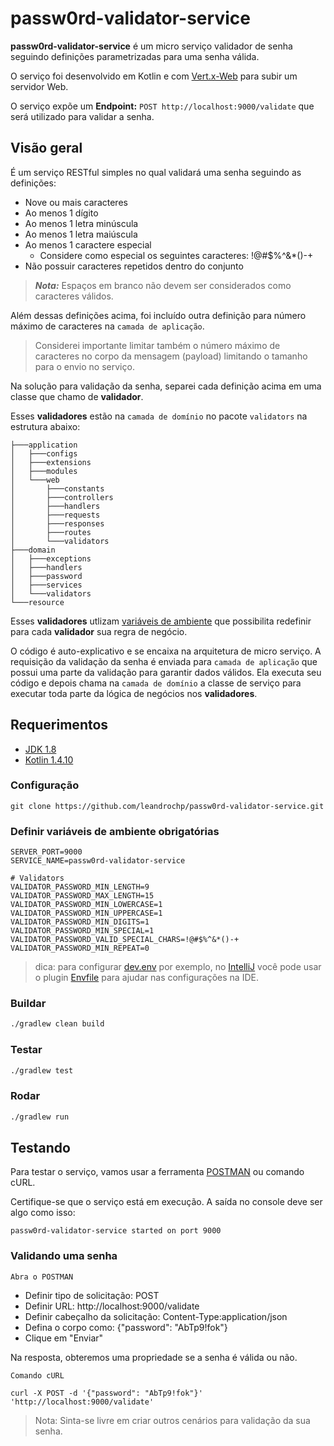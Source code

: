 # passw0rd-validator-service

**passw0rd-validator-service** é um micro serviço validador de senha seguindo definições parametrizadas para uma senha válida.

O serviço foi desenvolvido em Kotlin e com [Vert.x-Web](https://vertx.io/docs/vertx-web/java/) para subir um servidor Web.

O serviço expõe um **Endpoint:** ```POST http://localhost:9000/validate``` que será utilizado para validar a senha.

## Visão geral

É um serviço RESTful simples no qual validará uma senha seguindo as definições:
- Nove ou mais caracteres
- Ao menos 1 dígito
- Ao menos 1 letra minúscula
- Ao menos 1 letra maiúscula
- Ao menos 1 caractere especial
    - Considere como especial os seguintes caracteres: !@#$%^&*()-+
- Não possuir caracteres repetidos dentro do conjunto
> **_Nota:_** Espaços em branco não devem ser considerados como caracteres válidos.

Além dessas definições acima, foi incluído outra definição para número máximo de caracteres na `camada de aplicação`. 
> Considerei importante limitar também o número máximo de caracteres no corpo da mensagem (payload) limitando o tamanho para o envio no serviço.

Na solução para validação da senha, separei cada definição acima em uma classe que chamo de **validador**.

Esses **validadores** estão na `camada de domínio` no pacote ```validators``` na estrutura abaixo:

```shell
├───application
│   ├───configs
│   ├───extensions
│   ├───modules
│   └───web
│       ├───constants
│       ├───controllers
│       ├───handlers
│       ├───requests
│       ├───responses
│       ├───routes
│       └───validators
├───domain
│   ├───exceptions
│   ├───handlers
│   ├───password
│   ├───services
│   └───validators
└───resource
```

Esses **validadores** utlizam [variáveis de ambiente](#definir-variveis-de-ambiente-obrigatrias) que possibilita redefinir para cada **validador** sua regra de negócio.

O código é auto-explicativo e se encaixa na arquitetura de micro serviço. A requisição da validação da senha é enviada para `camada de aplicação` que possui uma parte da validação para garantir dados válidos.
Ela executa seu código e depois chama na `camada de domínio` a classe de serviço para executar toda parte da lógica de negócios nos **validadores**.

## Requerimentos

* [JDK 1.8](https://www.oracle.com/java/technologies/javase/javase-jdk8-downloads.html)
* [Kotlin 1.4.10](https://github.com/JetBrains/kotlin/blob/master/ChangeLog.md#1410)

### Configuração

```git clone https://github.com/leandrochp/passw0rd-validator-service.git```

### Definir variáveis de ambiente obrigatórias
```
SERVER_PORT=9000
SERVICE_NAME=passw0rd-validator-service

# Validators
VALIDATOR_PASSWORD_MIN_LENGTH=9
VALIDATOR_PASSWORD_MAX_LENGTH=15
VALIDATOR_PASSWORD_MIN_LOWERCASE=1
VALIDATOR_PASSWORD_MIN_UPPERCASE=1
VALIDATOR_PASSWORD_MIN_DIGITS=1
VALIDATOR_PASSWORD_MIN_SPECIAL=1
VALIDATOR_PASSWORD_VALID_SPECIAL_CHARS=!@#$%^&*()-+
VALIDATOR_PASSWORD_MIN_REPEAT=0
```
> dica: para configurar [dev.env](dev.env) por exemplo, no [IntelliJ](https://www.jetbrains.com/pt-br/idea/) você pode usar o plugin [Envfile](https://plugins.jetbrains.com/plugin/7861-envfile) para ajudar nas configurações na IDE.

### Buildar
```bash
./gradlew clean build
```

### Testar
```bash
./gradlew test
```

### Rodar
```bash
./gradlew run
```

## Testando
Para testar o serviço, vamos usar a ferramenta [POSTMAN](https://www.getpostman.com/) ou comando cURL.

Certifique-se que o serviço está em execução. A saída no console deve ser algo como isso:

```passw0rd-validator-service started on port 9000```

### Validando uma senha
`Abra o POSTMAN`

* Definir tipo de solicitação: POST
* Definir URL: http://localhost:9000/validate
* Definir cabeçalho da solicitação: Content-Type:application/json
* Defina o corpo como: {"password": "AbTp9!fok"}
* Clique em "Enviar"

Na resposta, obteremos uma propriedade se a senha é válida ou não.

`Comando cURL`

```shell
curl -X POST -d '{"password": "AbTp9!fok"}' 'http://localhost:9000/validate'
```

> Nota: Sinta-se livre em criar outros cenários para validação da sua senha.


